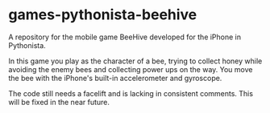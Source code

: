 # games-pythonista-beehive
A repository for the mobile game BeeHive developed for the iPhone in Pythonista.

In this game you play as the character of a bee, trying to collect honey while avoiding the enemy bees and collecting power ups on the way. You move the bee with the iPhone's built-in accelerometer and gyroscope. 

The code still needs a facelift and is lacking in consistent comments. This will be fixed in the near future. 
